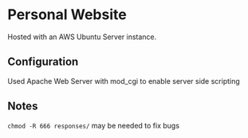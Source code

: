# Personal Website

Hosted with an AWS Ubuntu Server instance. 

## Configuration
Used Apache Web Server with mod_cgi to enable server side scripting


## Notes
`chmod -R 666 responses/` may be needed to fix bugs
